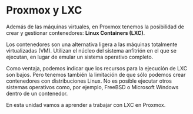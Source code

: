 # Proxmox y LXC

Además de las máquinas virtuales, en Proxmox tenemos la posibilidad de crear y gestionar contenedores: **Linux Containers (LXC)**.

Los contenedores son una alternativa ligera a las máquinas totalmente virtualizadas (VM). Utilizan el núcleo del sistema anfitrión en el que se ejecutan, en lugar de emular un sistema operativo completo. 

Como ventaja, podemos indicar que los recursos para la ejecución de LXC son bajos. Pero tenemos también la limitación de que sólo podemos crear contenedores con distribuciones Linux. No es posible ejecutar otros sistemas operativos como, por ejemplo, FreeBSD o Microsoft Windows dentro de un contenedor.

En esta unidad vamos a aprender a trabajar con LXC en Proxmox.